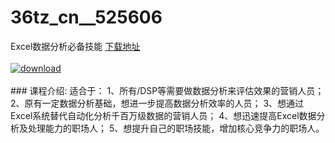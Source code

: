 # 36tz_cn__525606
Excel数据分析必备技能
[下载地址](http://www.36tz.cn/article/525606 "下载地址")
<br/></br>[![download](http://36tz.cn/muke_img/2019_07_2-17-300x178.png "下载地址")](http://www.36tz.cn/article/525606 "下载地址")
<br/></br>### 课程介绍:
适合于：
1、所有/DSP等需要做数据分析来评估效果的营销人员；
2、原有一定数据分析基础，想进一步提高数据分析效率的人员；
3、想通过Excel系统替代自动化分析千百万级数据的营销人员；
4、想迅速提高Excel数据分析及处理能力的职场人；
5、想提升自己的职场技能，增加核心竞争力的职场人。



